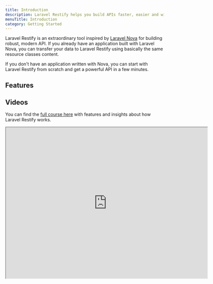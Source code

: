 ```yaml
---
title: Introduction
description: Laravel Restify helps you build APIs faster, easier and with more consistency.
menuTitle: Introduction
category: Getting Started
---
```


Laravel Restify is an extraordinary tool inspired by [Laravel Nova](https://nova.laravel.com/) for building robust, modern API. If you already have an application built with Laravel Nova, you can transfer your data to Laravel Restify using basically the same resource classes content.

If you don't have an application written with Nova, you can start with Laravel Restify from scratch and get a powerful API in a few minutes.

## Features

<list :items="[
'CRUD over entities',
'Authentication with Sanctum',
'Handy Response maker',
'Powerful Search',
'JSON:API consistency',
'Customizable',
'Laravel Compatible Authorization'
]">
</list>

## Videos

You can find the [full course here](https://www.binarcode.com/learn/restify) with features and insights about how Laravel Restify works.

<iframe src="https://player.vimeo.com/video/501764861" width="640" height="480">
</iframe>




